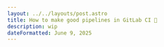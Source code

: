 ```yaml
---
layout: ../../layouts/post.astro
title: How to make good pipelines in GitLab CI 🚀
description: wip
dateFormatted: June 9, 2025
---
```


